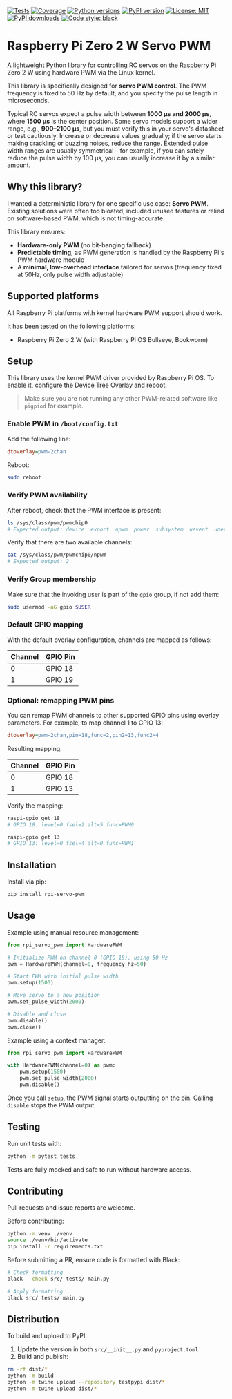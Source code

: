 [![Tests](https://github.com/stylesuxx/rpi-servo-pwm/workflows/Tests/badge.svg)](https://github.com/stylesuxx/rpi-servo-pwm/actions)
 [![Coverage](https://codecov.io/gh/stylesuxx/rpi-servo-pwm/branch/main/graph/badge.svg)](https://codecov.io/gh/stylesuxx/rpi-servo-pwm) [![Python versions](https://img.shields.io/pypi/pyversions/rpi-servo-pwm.svg)](https://pypi.org/project/rpi-servo-pwm/) [![PyPI version](https://badge.fury.io/py/rpi-servo-pwm.svg)](https://badge.fury.io/py/rpi-servo-pwm) [![License: MIT](https://img.shields.io/badge/License-MIT-yellow.svg)](https://opensource.org/licenses/MIT) [![PyPI downloads](https://img.shields.io/pypi/dm/rpi-servo-pwm.svg)](https://pypi.org/project/rpi-servo-pwm/) [![Code style: black](https://img.shields.io/badge/code%20style-black-000000.svg)](https://github.com/psf/black)

# Raspberry Pi Zero 2 W Servo PWM

A lightweight Python library for controlling RC servos on the Raspberry Pi Zero 2 W using hardware PWM via the Linux kernel.

This library is specifically designed for **servo PWM control**. The PWM frequency is fixed to 50 Hz by default, and you specify the pulse length in microseconds.

Typical RC servos expect a pulse width between **1000 µs and 2000 µs**, where **1500 µs** is the center position. Some servo models support a wider range, e.g., **900–2100 µs**, but you must verify this in your servo's datasheet or test cautiously. Increase or decrease values gradually; if the servo starts making crackling or buzzing noises, reduce the range.
Extended pulse width ranges are usually symmetrical – for example, if you can safely reduce the pulse width by 100 µs, you can usually increase it by a similar amount.

## Why this library?

I wanted a deterministic library for one specific use case: **Servo PWM**.
Existing solutions were often too bloated, included unused features or relied on software-based PWM, which is not timing-accurate.

This library ensures:

* **Hardware-only PWM** (no bit-banging fallback)
* **Predictable timing**, as PWM generation is handled by the Raspberry Pi's PWM hardware module
* A **minimal, low-overhead interface** tailored for servos (frequency fixed at 50Hz, only pulse width adjustable)

## Supported platforms

All Raspberry Pi platforms with kernel hardware PWM support should work.

It has been tested on the following platforms:

* Raspberry Pi Zero 2 W (with Raspberry Pi OS Bullseye, Bookworm)

## Setup

This library uses the kernel PWM driver provided by Raspberry Pi OS. To enable it, configure the Device Tree Overlay and reboot.

> Make sure you are not running any other PWM-related software like `pigpiod` for example.

### Enable PWM in `/boot/config.txt`

Add the following line:

```ini
dtoverlay=pwm-2chan
```

Reboot:

```bash
sudo reboot
```

### Verify PWM availability

After reboot, check that the PWM interface is present:

```bash
ls /sys/class/pwm/pwmchip0
# Expected output: device  export  npwm  power  subsystem  uevent  unexport
```

Verify that there are two available channels:

```bash
cat /sys/class/pwm/pwmchip0/npwm
# Expected output: 2
```

### Verify Group membership

Make sure that the invoking user is part of the `gpio` group, if not add them:

```bash
sudo usermod -aG gpio $USER
```

### Default GPIO mapping

With the default overlay configuration, channels are mapped as follows:

| Channel | GPIO Pin |
|---------|----------|
| 0       | GPIO 18  |
| 1       | GPIO 19  |

### Optional: remapping PWM pins

You can remap PWM channels to other supported GPIO pins using overlay parameters.
For example, to map channel 1 to GPIO 13:

```ini
dtoverlay=pwm-2chan,pin=18,func=2,pin2=13,func2=4
```

Resulting mapping:

| Channel | GPIO Pin |
|---------|----------|
| 0       | GPIO 18  |
| 1       | GPIO 13  |

Verify the mapping:

```bash
raspi-gpio get 18
# GPIO 18: level=0 fsel=2 alt=5 func=PWM0

raspi-gpio get 13
# GPIO 13: level=0 fsel=4 alt=0 func=PWM1
```

## Installation

Install via pip:

```bash
pip install rpi-servo-pwm
```

## Usage

Example using manual resource management:

```python
from rpi_servo_pwm import HardwarePWM

# Initialize PWM on channel 0 (GPIO 18), using 50 Hz
pwm = HardwarePWM(channel=0, frequency_hz=50)

# Start PWM with initial pulse width
pwm.setup(1500)

# Move servo to a new position
pwm.set_pulse_width(2000)

# Disable and close
pwm.disable()
pwm.close()
```

Example using a context manager:

```python
from rpi_servo_pwm import HardwarePWM

with HardwarePWM(channel=0) as pwm:
    pwm.setup(1500)
    pwm.set_pulse_width(2000)
    pwm.disable()
```

Once you call `setup`, the PWM signal starts outputting on the pin. Calling `disable` stops the PWM output.

## Testing

Run unit tests with:

```bash
python -m pytest tests
```

Tests are fully mocked and safe to run without hardware access.

## Contributing

Pull requests and issue reports are welcome.

Before contributing:

```bash
python -m venv ./venv
source ./venv/bin/activate
pip install -r requirements.txt
```

Before submitting a PR, ensure code is formatted with Black:

```bash
# Check formatting
black --check src/ tests/ main.py

# Apply formatting
black src/ tests/ main.py
```

## Distribution

To build and upload to PyPI:

1. Update the version in both `src/__init__.py` and `pyproject.toml`
2. Build and publish:

```bash
rm -rf dist/*
python -m build
python -m twine upload --repository testpypi dist/*
python -m twine upload dist/*
```
